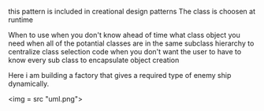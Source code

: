 this pattern is included in creational design patterns
The class is choosen at runtime

When to use 
when you don't know ahead of time what class object you need
when all of the potantial classes are in the same subclass hierarchy
to centralize class selection code
when you don't want the user to have to know every sub class
to encapsulate object creation

Here i am building a factory that gives a required type of enemy ship dynamically.

<img = src "uml.png">